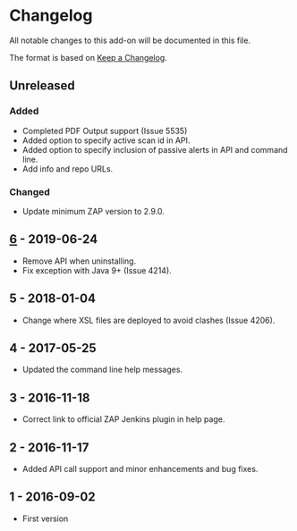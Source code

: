 # Changelog
All notable changes to this add-on will be documented in this file.

The format is based on [Keep a Changelog](https://keepachangelog.com/en/1.0.0/).

## Unreleased
### Added
- Completed PDF Output support (Issue 5535)
- Added option to specify active scan id in API.
- Added option to specify inclusion of passive alerts in API and command line.
- Add info and repo URLs.

### Changed
- Update minimum ZAP version to 2.9.0.

## [6] - 2019-06-24

- Remove API when uninstalling.
- Fix exception with Java 9+ (Issue 4214).

## 5 - 2018-01-04

- Change where XSL files are deployed to avoid clashes (Issue 4206).

## 4 - 2017-05-25

- Updated the command line help messages.

## 3 - 2016-11-18

- Correct link to official ZAP Jenkins plugin in help page.

## 2 - 2016-11-17

- Added API call support and minor enhancements and bug fixes.

## 1 - 2016-09-02

- First version

[6]: https://github.com/zaproxy/zap-extensions/releases/exportreport-v6
